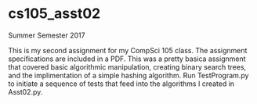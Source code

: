 # cs105_asst02
Summer Semester 2017

This is my second assignment for my CompSci 105 class.
The assignment specifications are included in a PDF.
This was a pretty basica assignment that covered basic algorithmic manipulation, creating binary search trees, and the implimentation of a simple hashing algorithm.
Run TestProgram.py to initiate a sequence of tests that feed into the algorithms I created in Asst02.py.
